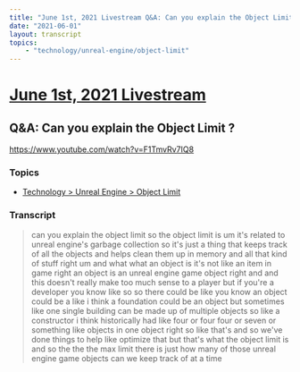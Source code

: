 ```yaml
---
title: "June 1st, 2021 Livestream Q&A: Can you explain the Object Limit ?"
date: "2021-06-01"
layout: transcript
topics:
    - "technology/unreal-engine/object-limit"
---
```

# [June 1st, 2021 Livestream](../2021-06-01.md)
## Q&A: Can you explain the Object Limit ?
https://www.youtube.com/watch?v=F1TmvRv7IQ8

### Topics
* [Technology > Unreal Engine > Object Limit](../topics/technology/unreal-engine/object-limit.md)

### Transcript

> can you explain the object limit so the object limit is um it's related to unreal engine's garbage collection so it's just a thing that keeps track of all the objects and helps clean them up in memory and all that kind of stuff right um and what what an object is it's not like an item in game right an object is an unreal engine game object right and and this doesn't really make too much sense to a player but if you're a developer you know like so so there could be like you know an object could be a like i think a foundation could be an object but sometimes like one single building can be made up of multiple objects so like a constructor i think historically had like four or four four or seven or something like objects in one object right so like that's and so we've done things to help like optimize that but that's what the object limit is and so the the the max limit there is just how many of those unreal engine game objects can we keep track of at a time
